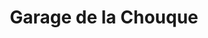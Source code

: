 ---
title: "Garage de la Chouque"
url: /caumont/garage-de-la-chouque/
shop: réparation de voitures
---